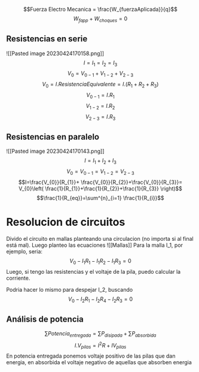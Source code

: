 $$Fuerza Electro Mecanica = \frac{W_{fuerzaAplicada}}{q}$$
$$W_{fapp}+W_{choques}=0$$
## Resistencias en serie
![[Pasted image 20230424170158.png]]
$$I = I_{1}=I_{2}=I_{3}$$
$$V_{0}=V_{0-1}+V_{1-2}+V_{2-3}$$
$$V_{0}=I.ResistenciaEquivalente=I.(R_{1}+R_{2}+R_{3})$$
$$V_{0-1}=I.R_{1}$$
$$V_{1-2}=I.R_{2}$$
$$V_{2-3}=I.R_3$$

## Resistencias en paralelo
![[Pasted image 20230424170143.png]]
$$I = I_{1}+I_{2}+I_{3}$$
$$V_{0}=V_{0-1}=V_{1-2}=V_{2-3}$$
$$I=\frac{V_{0}}{R_{1}}+ \frac{V_{0}}{R_{2}}+\frac{V_{0}}{R_{3}}= V_{0}\left( \frac{1}{R_{1}}+\frac{1}{R_{2}}+\frac{1}{R_{3}} \right)$$
$$\frac{1}{R_{eq}}=\sum^{n}_{i=1} \frac{1}{R_{i}}$$

# Resolucion de circuitos
Divido el circuito en mallas planteando una circulacion (no importa si al final está mal). Luego planteo las ecuaciones
![[Mallas]]
Para la malla I_1, por ejemplo, seria:
$$V_{0}-I_{1}R_{1}-I_{1}R_{2}-I_{1} R_{3}=0$$
Luego, si tengo las resistencias y el voltaje de la pila, puedo calcular la corriente. 

Podria hacer lo mismo para despejar I_2, buscando 
$$$$
$$V_{0}-I_{2}R_{1}-I_{2}R_{4}-I_{2} R_{3}=0$$
## Análisis de potencia

$$\sum Potencia_{entregada}=\sum P_{disipada}+\sum P_{absorbida}$$
$$I.V_{pilas} = I^2 R + I V_{pilas}$$
En potencia entregada ponemos voltaje positivo de las pilas que dan energia, en absorbida el voltaje negativo de aquellas que absorben energia